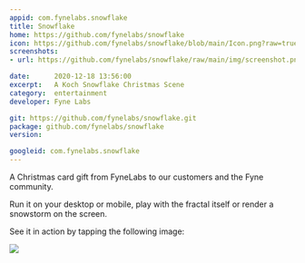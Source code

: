 ```yaml
---
appid: com.fynelabs.snowflake
title: Snowflake
home: https://github.com/fynelabs/snowflake
icon: https://github.com/fynelabs/snowflake/blob/main/Icon.png?raw=true
screenshots:
- url: https://github.com/fynelabs/snowflake/raw/main/img/screenshot.png

date:      2020-12-18 13:56:00
excerpt:   A Koch Snowflake Christmas Scene
category:  entertainment
developer: Fyne Labs

git: https://github.com/fynelabs/snowflake.git
package: github.com/fynelabs/snowflake
version: 

googleid: com.fynelabs.snowflake
---
```


A Christmas card gift from FyneLabs to our customers and the Fyne community.

Run it on your desktop or mobile, play with the fractal itself or render a snowstorm on the screen.

See it in action by tapping the following image:

[![](http://img.youtube.com/vi/scEYB3qhT9c/0.jpg)](http://www.youtube.com/watch?v=scEYB3qhT9c)

